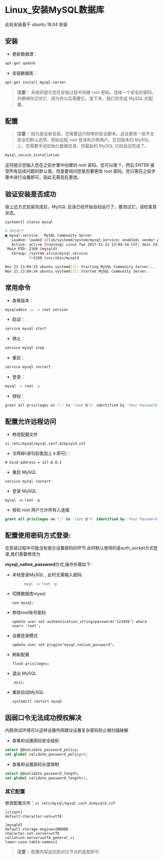 # Linux_安装MySQL数据库
此处安装基于 ubuntu 18.04 安装

## 安装
- 更新数据源：
```bash
apt-get update
```
- 安装数据库：
```bash
apt-get install mysql-server
```
> **注意：** 系统将提示您在安装过程中创建 root 密码。选择一个安全的密码，并确保你记住它，因为你以后需要它。接下来，我们将完成 MySQL 的配置。

## 配置

> **注意：** 因为是全新安装，您需要运行附带的安全脚本。这会更改一些不太安全的默认选项，例如远程 root 登录和示例用户。在旧版本的 MySQL 上，您需要手动初始化数据目录，但最新的 MySQL 已经自动完成了。

```bash
mysql_secure_installation
```

这将提示您输入您在之前步骤中创建的 root 密码。您可以按 Y，然后 ENTER 接受所有后续问题的默认值，但是要询问您是否要更改 root 密码。您只需在之前步骤中进行设置即可，因此无需现在更改。

## 验证安装是否成功

按上边方式安装完成后，MySQL 应该已经开始自动运行了。要测试它，请检查其状态。

```bash
systemctl status mysql

# 输出如下
● mysql.service - MySQL Community Server
   Loaded: loaded (/lib/systemd/system/mysql.service; enabled; vendor preset: enabled)
   Active: active (running) since Tue 2017-11-21 13:04:34 CST; 3min 24s ago
 Main PID: 2169 (mysqld)
   CGroup: /system.slice/mysql.service
           └─2169 /usr/sbin/mysqld

Nov 21 13:04:33 ubuntu systemd[1]: Starting MySQL Community Server...
Nov 21 13:04:34 ubuntu systemd[1]: Started MySQL Community Server.
```

## 常用命令

- 查看版本：
```bash
mysqladmin -p -u root version
```
- 启动：
```bash
service mysql start
```
- 停止：
```bash
service mysql stop
```
- 重启：
```bash
service mysql restart
```
- 登录：
```bash
mysql -u root -p
```
- 授权：
```bash
grant all privileges on *.* to 'root'@'%' identified by 'Your Password';
```


## 配置允许远程访问

- 修改配置文件

```
vi /etc/mysql/mysql.conf.d/mysqld.cnf
```

- 注释掉(语句前面加上 `#` 即可)：

```
# bind-address = 127.0.0.1
```

- 重启 MySQL

```
service mysql restart
```

- 登录 MySQL

```
mysql -u root -p
```

- 授权 root 用户允许所有人连接

```sql
grant all privileges on *.* to 'root'@'%' identified by 'Your Password';

```

## 配置使用密码方式登录:

在安装过程中可能没有提示设置密码的环节.此时默认使用的是auth_socket方式登录,我们需要修改为

**mysql_native_password**方式,操作步骤如下:

- 本地登录MySQL , 此时无需输入密码:

  > ```mysql
  > myql -u root -p
  > ```

- 切换数据库mysql

  ```
  use mysql;
  ```

- 修改root账号密码

  ```mysql
  update user set authentication_string=password('123456') where user= 'root';
  ```

  

- 设置登录模式

  ```mysql
  update user set plugin="mysql_native_password";
  ```

- 刷新配置

  ```mysql
  flush privileges;
  ```

- 退出 MySQL

```
	exit;
```

- 重新启动MySQL

  ```
  systemctl restart mysql
  ```

  

## 因弱口令无法成功授权解决
内网测试环境可以这样设置外网建议设置复杂密码防止被扫描破解

- 查看和设置密码安全级别

```sql
select @@validate_password_policy;
set global validate_password_policy=0;
```

- 查看和设置密码长度限制

```sql
select @@validate_password_length;
set global validate_password_length=1;
```

### 其它配置

修改配置文件：`vi /etc/mysql/mysql.conf.d/mysqld.cnf`

```
[client]
default-character-set=utf8

[mysqld]
default-storage-engine=INNODB
character-set-server=utf8
collation-server=utf8_general_ci
lower-case-table-names=1
```

> **注意：** 配置内容追加到对应节点的底部即可
